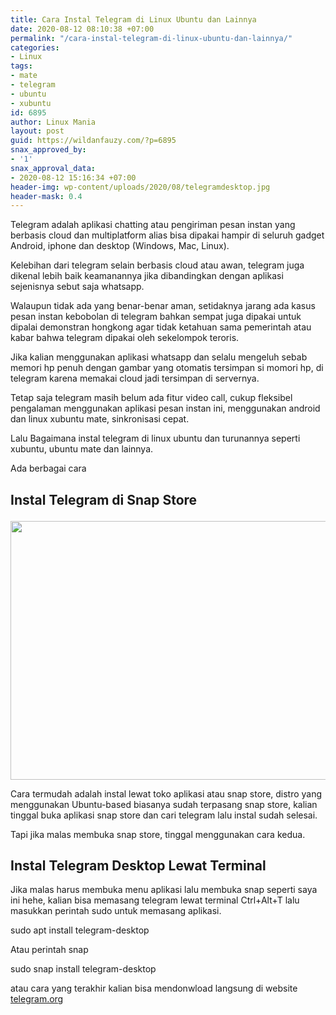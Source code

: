 ```yaml
---
title: Cara Instal Telegram di Linux Ubuntu dan Lainnya
date: 2020-08-12 08:10:38 +07:00
permalink: "/cara-instal-telegram-di-linux-ubuntu-dan-lainnya/"
categories:
- Linux
tags:
- mate
- telegram
- ubuntu
- xubuntu
id: 6895
author: Linux Mania
layout: post
guid: https://wildanfauzy.com/?p=6895
snax_approved_by:
- '1'
snax_approval_data:
- 2020-08-12 15:16:34 +07:00
header-img: wp-content/uploads/2020/08/telegramdesktop.jpg
header-mask: 0.4
---
```


Telegram adalah aplikasi chatting atau pengiriman pesan instan yang berbasis cloud dan multiplatform alias bisa dipakai hampir di seluruh gadget Android, iphone dan desktop (Windows, Mac, Linux).

Kelebihan dari telegram selain berbasis cloud atau awan, telegram juga dikenal lebih baik keamanannya jika dibandingkan dengan aplikasi sejenisnya sebut saja whatsapp.

Walaupun tidak ada yang benar-benar aman, setidaknya jarang ada kasus pesan instan kebobolan di telegram bahkan sempat juga dipakai untuk dipalai demonstran hongkong agar tidak ketahuan sama pemerintah atau kabar bahwa telegram dipakai oleh sekelompok teroris.

Jika kalian menggunakan aplikasi whatsapp dan selalu mengeluh sebab memori hp penuh dengan gambar yang otomatis tersimpan si momori hp, di telegram karena memakai cloud jadi tersimpan di servernya.

Tetap saja telegram masih belum ada fitur video call, cukup fleksibel pengalaman menggunakan aplikasi pesan instan ini, menggunakan android dan linux xubuntu mate, sinkronisasi cepat.

Lalu Bagaimana instal telegram di linux ubuntu dan turunannya seperti xubuntu, ubuntu mate dan lainnya.

Ada berbagai cara

## Instal Telegram di Snap Store<figure class="wp-block-image size-large">

<img loading="lazy" width="670" height="414" src="https://i1.wp.com/wildanfauzy.com/wp-content/uploads/2020/08/telegram-snap-store.png?resize=670%2C414&#038;ssl=1" alt="" class="wp-image-6893" data-recalc-dims="1" /> </figure> 

Cara termudah adalah instal lewat toko aplikasi atau snap store, distro yang menggunakan Ubuntu-based biasanya sudah terpasang snap store, kalian tinggal buka aplikasi snap store dan cari telegram lalu instal sudah selesai.

Tapi jika malas membuka snap store, tinggal menggunakan cara kedua.

## Instal Telegram Desktop Lewat Terminal

Jika malas harus membuka menu aplikasi lalu membuka snap seperti saya ini hehe, kalian bisa memasang telegram lewat terminal Ctrl+Alt+T lalu masukkan perintah sudo untuk memasang aplikasi.

sudo apt install telegram-desktop

Atau perintah snap

sudo snap install telegram-desktop

atau cara yang terakhir kalian bisa mendonwload langsung di website [telegram.org](https://desktop.telegram.org/)